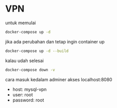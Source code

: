 # VPN

untuk memulai 
```bash
docker-compose up -d
```

jika ada perubahan dan tetap ingin container up
```bash
docker-compose up -d --build
```

kalau udah selesai
```bash
docker-compose down -v
```

cara masuk kedalam adminer akses localhost:8080
- host: mysql-vpn
- user: root 
- password: root
